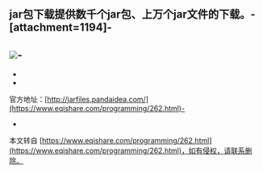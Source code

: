 jar包下载提供数千个jar包、上万个jar文件的下载。-
\[attachment=1194\]-
-
![](http://i59.tinypic.com/k2fkev.gif)-
-
-
-
官方地址：[http://jarfiles.pandaidea.com/](https://www.eqishare.com/programming/262.html)-

-

本文转自 [https://www.eqishare.com/programming/262.html](https://www.eqishare.com/programming/262.html)，如有侵权，请联系删除。